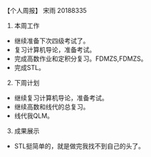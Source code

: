 【个人周报】 宋雨 20188335
1. 本周工作
 - 继续准备下次四级考试了。
 - 复习计算机导论，准备考试。
 - 完成高数作业和定积分复习。FDMZS,FDMZS。
 - 完成STL。
2. 下周计划
 - 继续复习计算机导论，准备考试。
 - 继续高数和线代的总复习。
 - 线代我QLM。
3. 成果展示
 - STL挺简单的，就是做完我找不到自己的头了。
